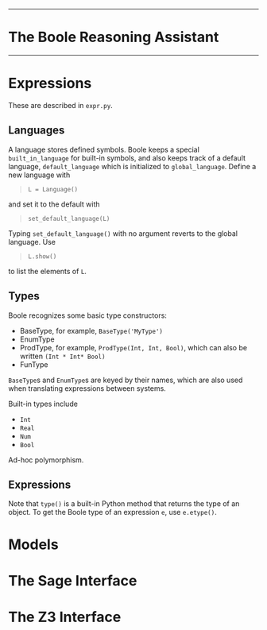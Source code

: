 --------------------------------------------------------------------------------

# The Boole Reasoning Assistant

--------------------------------------------------------------------------------


Expressions
===========

These are described in `expr.py`.


Languages
---------

A language stores defined symbols. Boole keeps a special `built_in_language` 
for built-in symbols, and also keeps track of a default language,
`default_language` which is initialized to `global_language`. 
Define a new language with 

>    `L = Language()`

and set it to the default with

>    `set_default_language(L)`

Typing `set_default_language()` with no argument reverts to the global language. Use

>    `L.show()`

to list the elements of `L`.


Types
-----

Boole recognizes some basic type constructors:

- BaseType, for example, `BaseType('MyType')`
- EnumType
- ProdType, for example, `ProdType(Int, Int, Bool)`, which can also be written `(Int * Int* Bool)`
- FunType

`BaseType`s and `EnumType`s are keyed by their names, which are also used when
translating expressions between systems.

Built-in types include

- `Int`
- `Real`
- `Num`
- `Bool`

Ad-hoc polymorphism.


Expressions
-----------

Note that `type()` is a built-in Python method that returns the type of an object. To get the Boole type of an expression `e`, use `e.etype()`.


Models
======





The Sage Interface
==================



The Z3 Interface
================

